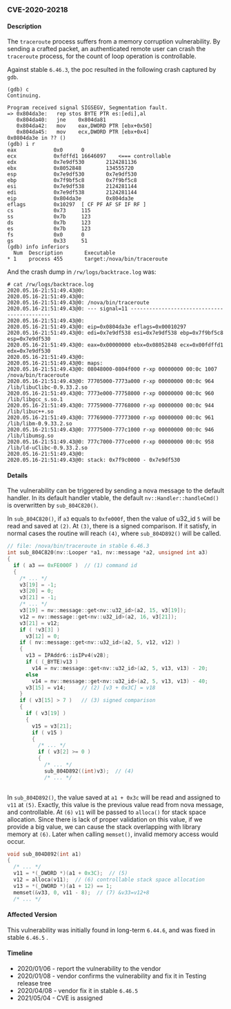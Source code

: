 ### CVE-2020-20218

#### Description

The `traceroute` process suffers from a memory corruption vulnerability. By sending a crafted packet, an authenticated remote user can crash the `traceroute` process, for the count of loop operation is controllable.

Against stable `6.46.3`, the poc resulted in the following crash captured by `gdb`.

```shell
(gdb) c                                               
Continuing.                                           
                                                      
Program received signal SIGSEGV, Segmentation fault.  
=> 0x804da3e:   rep stos BYTE PTR es:[edi],al         
   0x804da40:   jne    0x804da81                      
   0x804da42:   mov    eax,DWORD PTR [ebx+0x50]       
   0x804da45:   mov    ecx,DWORD PTR [ebx+0x4]        
0x0804da3e in ?? ()                                   
(gdb) i r                                             
eax            0x0      0                             
ecx            0xfdffd1 16646097    <=== controllable                      
edx            0x7e9df530       2124281136            
ebx            0x8052848        134555720             
esp            0x7e9df530       0x7e9df530            
ebp            0x7f9bf5c8       0x7f9bf5c8            
esi            0x7e9df538       2124281144            
edi            0x7e9df538       2124281144            
eip            0x804da3e        0x804da3e             
eflags         0x10297  [ CF PF AF SF IF RF ]         
cs             0x73     115                           
ss             0x7b     123                           
ds             0x7b     123                           
es             0x7b     123                           
fs             0x0      0                             
gs             0x33     51                            
(gdb) info inferiors                                  
  Num  Description       Executable                   
* 1    process 455       target:/nova/bin/traceroute  
```

And the crash dump in `/rw/logs/backtrace.log` was:

```shell
# cat /rw/logs/backtrace.log
2020.05.16-21:51:49.43@0: 
2020.05.16-21:51:49.43@0: 
2020.05.16-21:51:49.43@0: /nova/bin/traceroute
2020.05.16-21:51:49.43@0: --- signal=11 --------------------------------------------
2020.05.16-21:51:49.43@0: 
2020.05.16-21:51:49.43@0: eip=0x0804da3e eflags=0x00010297
2020.05.16-21:51:49.43@0: edi=0x7e9df538 esi=0x7e9df538 ebp=0x7f9bf5c8 esp=0x7e9df530
2020.05.16-21:51:49.43@0: eax=0x00000000 ebx=0x08052848 ecx=0x00fdffd1 edx=0x7e9df530
2020.05.16-21:51:49.43@0: 
2020.05.16-21:51:49.43@0: maps:
2020.05.16-21:51:49.43@0: 08048000-0804f000 r-xp 00000000 00:0c 1007       /nova/bin/traceroute
2020.05.16-21:51:49.43@0: 77705000-7773a000 r-xp 00000000 00:0c 964        /lib/libuClibc-0.9.33.2.so
2020.05.16-21:51:49.43@0: 7773e000-77758000 r-xp 00000000 00:0c 960        /lib/libgcc_s.so.1
2020.05.16-21:51:49.43@0: 77759000-77768000 r-xp 00000000 00:0c 944        /lib/libuc++.so
2020.05.16-21:51:49.43@0: 77769000-77773000 r-xp 00000000 00:0c 961        /lib/libm-0.9.33.2.so
2020.05.16-21:51:49.43@0: 77775000-777c1000 r-xp 00000000 00:0c 946        /lib/libumsg.so
2020.05.16-21:51:49.43@0: 777c7000-777ce000 r-xp 00000000 00:0c 958        /lib/ld-uClibc-0.9.33.2.so
2020.05.16-21:51:49.43@0: 
2020.05.16-21:51:49.43@0: stack: 0x7f9c0000 - 0x7e9df530
```

#### Details

The vulnerability can be triggered by sending a nova message to the default handler. In its default handler vtable, the default `nv::Handler::handleCmd()` is overwritten by `sub_804C820()`.

In `sub_804C820()`, if `a3` equals to `0xfe000f`, then the value of u32_id `5` will be read and saved at `(2)`. At `(3)`, there is a signed comparison. If it satisfy, in normal cases the routine will reach `(4)`, where `sub_804D892()` will be called.

```c++
// file: /nova/bin/traceroute in stable 6.46.3
int sub_804C820(nv::Looper *a1, nv::message *a2, unsigned int a3)
{
  if ( a3 == 0xFE000F )  // (1) command id
  {
    /* ... */
    v3[19] = -1;
    v3[20] = 0;
    v3[21] = -1;
    /* ... */
    v3[19] = nv::message::get<nv::u32_id>(a2, 15, v3[19]);
    v12 = nv::message::get<nv::u32_id>(a2, 16, v3[21]);
    v3[21] = v12;
    if ( !v3[3] )
      v3[12] = 0;
    if ( nv::message::get<nv::u32_id>(a2, 5, v12, v12) )
    {
      v13 = IPAddr6::isIPv4(v28);
      if ( (_BYTE)v13 )
        v14 = nv::message::get<nv::u32_id>(a2, 5, v13, v13) - 20;
      else
        v14 = nv::message::get<nv::u32_id>(a2, 5, v13, v13) - 40;
      v3[15] = v14;     // (2) [v3 + 0x3C] = v18
    }
    if ( v3[15] > 7 )   // (3) signed comparison
    {
      if ( v3[19] )
      {
        v15 = v3[21];
        if ( v15 )
        {
          /* ... */
          if ( v3[2] >= 0 )
          {
            /* ... */
            sub_804D892((int)v3);  // (4)
            /* ... */
            
```

In `sub_804D892()`, the value saved at `a1 + 0x3c` will be read and assigned to `v11` at `(5)`. Exactly, this value is the previous value read from nova message, and controllable. At `(6)` `v11` will be passed to `alloca()` for stack space allocation. Since there is lack of proper validation on this value, if we provide a big value, we can cause the stack overlapping with library memory at `(6)`. Later when calling `memset()`, invalid memory access would occur.

```c++
void sub_804D892(int a1)
{
  /* ... */
  v11 = *(_DWORD *)(a1 + 0x3C);  // (5)
  v12 = alloca(v11);  // (6) controllable stack space allocation
  v13 = *(_DWORD *)(a1 + 12) == 1;
  memset(&v33, 0, v11 - 8);  // (7) &v33=v12+8
  /* ... */
```

#### Affected Version

This vulnerability was initially found in long-term  `6.44.6`, and was fixed in stable  `6.46.5` .

#### Timeline

+ 2020/01/06 - report the vulnerability to the vendor
+ 2020/01/08 - vendor confirms the vulnerability and fix it in Testing release tree
+ 2020/04/08 - vendor fix it in stable `6.46.5`
+ 2021/05/04 - CVE is assigned